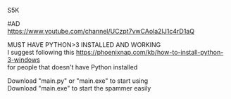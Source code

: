 S5K

#AD<br/>
https://www.youtube.com/channel/UCzpt7vwCAola2IJ1c4rD1aQ<br/>

MUST HAVE PYTHON>3 INSTALLED AND WORKING<br/>
I suggest following this https://phoenixnap.com/kb/how-to-install-python-3-windows<br/>
for people that doesn't have Python installed<br/>

Download "main.py" or "main.exe" to start using<br/>
Download "main.exe" to start the spammer easily<br/>
